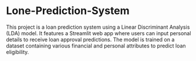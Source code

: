 # Lone-Prediction-System
This project is a loan prediction system using a Linear Discriminant Analysis (LDA) model. It features a Streamlit web app where users can input personal details to receive loan approval predictions. The model is trained on a dataset containing various financial and personal attributes to predict loan eligibility.
